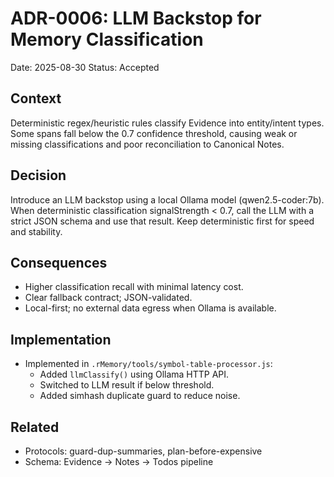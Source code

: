 # ADR-0006: LLM Backstop for Memory Classification

Date: 2025-08-30
Status: Accepted

## Context

Deterministic regex/heuristic rules classify Evidence into entity/intent types. Some spans fall below the 0.7 confidence threshold, causing weak or missing classifications and poor reconciliation to Canonical Notes.

## Decision

Introduce an LLM backstop using a local Ollama model (qwen2.5-coder:7b). When deterministic classification signalStrength < 0.7, call the LLM with a strict JSON schema and use that result. Keep deterministic first for speed and stability.

## Consequences

- Higher classification recall with minimal latency cost.
- Clear fallback contract; JSON-validated.
- Local-first; no external data egress when Ollama is available.

## Implementation

- Implemented in `.rMemory/tools/symbol-table-processor.js`:
  - Added `llmClassify()` using Ollama HTTP API.
  - Switched to LLM result if below threshold.
  - Added simhash duplicate guard to reduce noise.

## Related

- Protocols: guard-dup-summaries, plan-before-expensive
- Schema: Evidence → Notes → Todos pipeline
